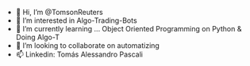 - 👋 Hi, I’m @TomsonReuters
- 👀 I’m interested in Algo-Trading-Bots
- 🌱 I’m currently learning ... Object Oriented Programming on Python & Doing Algo-T
- 💞️ I’m looking to collaborate on automatizing
- 📫 Linkedin: Tomás Alessandro Pascali

<!---
TomsonReuters/TomsonReuters is a ✨ special ✨ repository because its `README.md` (this file) appears on your GitHub profile.
You can click the Preview link to take a look at your changes.
--->
